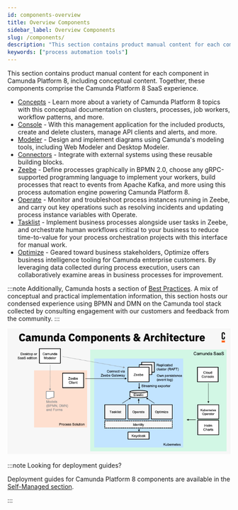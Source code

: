```yaml
---
id: components-overview
title: Overview Components
sidebar_label: Overview Components
slug: /components/
description: "This section contains product manual content for each component in Camunda Platform 8, including conceptual content."
keywords: ["process automation tools"]
---
```


This section contains product manual content for each component in Camunda Platform 8, including conceptual content. Together, these components comprise the Camunda Platform 8 SaaS experience.

- [Concepts](concepts/what-is-camunda-8.md) - Learn more about a variety of Camunda Platform 8 topics with this conceptual documentation on clusters, processes, job workers, workflow patterns, and more.
- [Console](console/introduction-to-console.md) - With this management application for the included products, create and delete clusters, manage API clients and alerts, and more.
- [Modeler](modeler/about-modeler.md) - Design and implement diagrams using Camunda's modeling tools, including Web Modeler and Desktop Modeler.
- [Connectors](connectors/introduction.md) - Integrate with external systems using these reusable building blocks.
- [Zeebe](zeebe/zeebe-overview.md) - Define processes graphically in BPMN 2.0, choose any gRPC-supported programming language to implement your workers, build processes that react to events from Apache Kafka, and more using this process automation engine powering Camunda Platform 8.
- [Operate](operate/operate-introduction.md) - Monitor and troubleshoot process instances running in Zeebe, and carry out key operations such as resolving incidents and updating process instance variables with Operate.
- [Tasklist](tasklist/introduction-to-tasklist.md) - Implement business processes alongside user tasks in Zeebe, and orchestrate human workflows critical to your business to reduce time-to-value for your process orchestration projects with this interface for manual work.
- [Optimize]($optimize$/components/what-is-optimize) - Geared toward business stakeholders, Optimize offers business intelligence tooling for Camunda enterprise customers. By leveraging data collected during process execution, users can collaboratively examine areas in business processes for improvement.

:::note
Additionally, Camunda hosts a section of [Best Practices](./best-practices/best-practices-overview.md). A mix of conceptual and practical implementation information, this section hosts our condensed experience using BPMN and DMN on the Camunda tool stack collected by consulting engagement with our customers and feedback from the community.
:::

![Architecture diagram for Camunda Platform including all the components for SaaS](./img/ComponentsAndArchitecture_SaaS.png)

:::note Looking for deployment guides?

Deployment guides for Camunda Platform 8 components are available in the [Self-Managed section](/self-managed/about-self-managed.md).

:::
